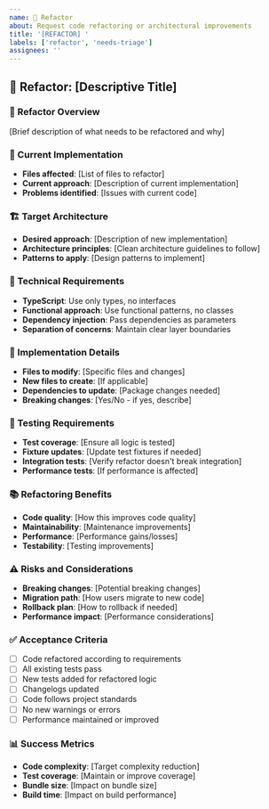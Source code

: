 ```yaml
---
name: 🔧 Refactor
about: Request code refactoring or architectural improvements
title: '[REFACTOR] '
labels: ['refactor', 'needs-triage']
assignees: ''
---
```


## 🔧 Refactor: [Descriptive Title]

### 🎯 Refactor Overview
[Brief description of what needs to be refactored and why]

### 📍 Current Implementation
- **Files affected**: [List of files to refactor]
- **Current approach**: [Description of current implementation]
- **Problems identified**: [Issues with current code]

### 🏗️ Target Architecture
- **Desired approach**: [Description of new implementation]
- **Architecture principles**: [Clean architecture guidelines to follow]
- **Patterns to apply**: [Design patterns to implement]

### 📝 Technical Requirements
- **TypeScript**: Use only types, no interfaces
- **Functional approach**: Use functional patterns, no classes
- **Dependency injection**: Pass dependencies as parameters
- **Separation of concerns**: Maintain clear layer boundaries

### 🔧 Implementation Details
- **Files to modify**: [Specific files and changes]
- **New files to create**: [If applicable]
- **Dependencies to update**: [Package changes needed]
- **Breaking changes**: [Yes/No - if yes, describe]

### 🧪 Testing Requirements
- **Test coverage**: [Ensure all logic is tested]
- **Fixture updates**: [Update test fixtures if needed]
- **Integration tests**: [Verify refactor doesn't break integration]
- **Performance tests**: [If performance is affected]

### 📚 Refactoring Benefits
- **Code quality**: [How this improves code quality]
- **Maintainability**: [Maintenance improvements]
- **Performance**: [Performance gains/losses]
- **Testability**: [Testing improvements]

### ⚠️ Risks and Considerations
- **Breaking changes**: [Potential breaking changes]
- **Migration path**: [How users migrate to new code]
- **Rollback plan**: [How to rollback if needed]
- **Performance impact**: [Performance considerations]

### ✅ Acceptance Criteria
- [ ] Code refactored according to requirements
- [ ] All existing tests pass
- [ ] New tests added for refactored logic
- [ ] Changelogs updated
- [ ] Code follows project standards
- [ ] No new warnings or errors
- [ ] Performance maintained or improved

### 📊 Success Metrics
- **Code complexity**: [Target complexity reduction]
- **Test coverage**: [Maintain or improve coverage]
- **Bundle size**: [Impact on bundle size]
- **Build time**: [Impact on build performance]
